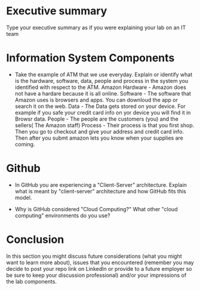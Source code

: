 
# Executive summary
Type your executive summary as if you were explaining your lab on an IT team

# Information System Components  

* Take the example of ATM that we use everyday. Explain or identify what is the hardware, software, data, people and process in the system you identified with respect to the ATM.
Amazon
Hardware - Amazon does not have a hardare because it is all online.
Software - The software that Amazon uses is browsers and apps. You can downloud the app or search it on the web.
Data - The Data gets stored on your device. For example if you safe your credit card info on yor device you will find it in Browsr data.
People - The people are the customers (you) and the sellers( The Amazon staff)
Process - Their process is that you first shop. Then you go to checkout and give your address and credit card info. Then after you submt amazon lets you know when your supplies are coming.

# Github

* In GitHub you are experiencing a "Client-Server" architecture.  Explain what is meant by "client-server" architecture and how GitHub fits this model. 

* Why is GitHub considered "Cloud Computing?" What other "cloud computing" environments do you use?

# Conclusion
In this section you might discuss future considerations (what you might want to learn more about), issues that you encountered (remember you may decide to post your repo link on LinkedIn or provide to a future employer so be sure to keep your discussion professional) and/or your impressions of the lab components.
